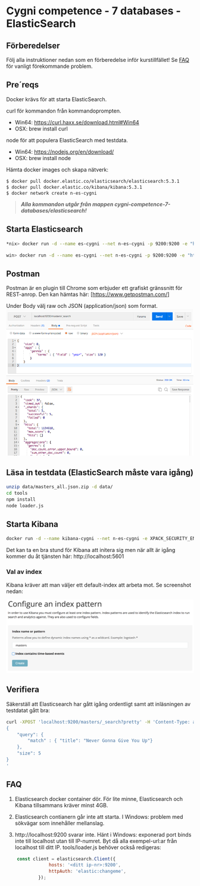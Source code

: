 # Cygni competence - 7 databases - ElasticSearch

## Förberedelser
Följ alla instruktioner nedan som en förberedelse inför kurstillfället! Se
[FAQ](#FAQ) för vanligt förekommande problem.


## Pre´reqs

Docker krävs för att starta ElasticSearch.

curl för kommandon från kommandoprompten.
- Win64: https://curl.haxx.se/download.html#Win64
- OSX: brew install curl

node för att populera ElasticSearch med testdata.
- Win64: https://nodejs.org/en/download/
- OSX: brew install node

Hämta docker images och skapa nätverk:
```
$ docker pull docker.elastic.co/elasticsearch/elasticsearch:5.3.1
$ docker pull docker.elastic.co/kibana/kibana:5.3.1
$ docker network create n-es-cygni
```

> **_Alla kommandon utgår från mappen cygni-competence-7-databases/elasticsearch!_**

## Starta Elasticsearch
```bash
*nix> docker run -d --name es-cygni --net n-es-cygni -p 9200:9200 -e "http.host=0.0.0.0" -e "transport.host=127.0.0.1" -v $(pwd)/elasticsearch.yaml:/usr/share/elasticsearch/config/elasticsearch.yml  docker.elastic.co/elasticsearch/elasticsearch:5.3.1
```
```bash
win> docker run -d --name es-cygni --net n-es-cygni -p 9200:9200 -e "http.host=0.0.0.0" -e "transport.host=127.0.0.1" -v %cd%\elasticsearch.yaml:/usr/share/elasticsearch/config/elasticsearch.yml  docker.elastic.co/elasticsearch/elasticsearch:5.3.1
```

## Postman
Postman är en plugin till Chrome som erbjuder ett grafiskt gränssnitt för REST-anrop. Den kan hämtas här: [https://www.getpostman.com/]

Under Body välj raw och JSON (application/json) som format.
![Postman example][postman-example]

## Läsa in testdata (ElasticSearch måste vara igång)
```bash
unzip data/masters_all.json.zip -d data/
cd tools
npm install
node loader.js
```

##  Starta Kibana
```bash
docker run -d --name kibana-cygni --net n-es-cygni -e XPACK_SECURITY_ENABLED=false -e ELASTICSEARCH_URL=http://es-cygni:9200 -p 5601:5601 docker.elastic.co/kibana/kibana:5.3.1
```

Det kan ta en bra stund för Kibana att initera sig men när allt är igång kommer du åt
tjänsten här: http://localhost:5601

### Val av index
Kibana kräver att man väljer ett default-index att arbeta mot. Se screenshot nedan:

![alt][kibana-select-index]

## Verifiera
Säkerställ att Elasticsearch har gått igång ordentligt samt att inläsningen av
testdatat gått bra:

```bash
curl -XPOST 'localhost:9200/masters/_search?pretty' -H 'Content-Type: application/json' -d'
{
    "query": {
        "match" : { "title": "Never Gonna Give You Up"}
    },
    "size": 5
}
'
```

## FAQ
1. Elasticsearch docker container dör.
    För lite minne, Elasticsearch och Kibana tillsammans kräver minst 4GB.

2. Elasticsearch contianern går inte att starta.
    I Windows: problem med sökvägar som innehåller mellanslag.

3. http://localhost:9200 svarar inte.
    Hänt i Windows: exponerad port binds inte till localhost utan till IP-numret.
    Byt då alla exempel-url:ar från localhost till ditt IP. tools/loader.js behöver
    också redigeras:
```javascript
    const client = elasticsearch.Client({
                hosts: '<ditt ip-nr>:9200',
                httpAuth: 'elastic:changeme',
            });
```

[postman-example]: https://github.com/cygni/cygni-competence-7-databases/blob/screenshots/elasticsearch/postman.png?raw=true "Postman example"

[kibana-select-index]: https://github.com/cygni/cygni-competence-7-databases/blob/screenshots/elasticsearch/kibana-select-index.png?raw=true "Kibana välj index"
